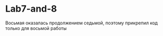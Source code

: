# Lab7-and-8
Восьмая оказалась продолжением седьмой, поэтому прикрепил код только для восьмой работы
